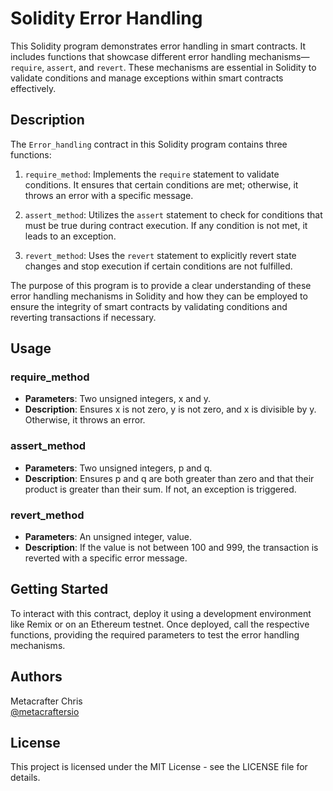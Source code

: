 # Solidity Error Handling

This Solidity program demonstrates error handling in smart contracts. It includes functions that showcase different error handling mechanisms—`require`, `assert`, and `revert`. These mechanisms are essential in Solidity to validate conditions and manage exceptions within smart contracts effectively.

## Description

The `Error_handling` contract in this Solidity program contains three functions:

1. `require_method`: Implements the `require` statement to validate conditions. It ensures that certain conditions are met; otherwise, it throws an error with a specific message.

2. `assert_method`: Utilizes the `assert` statement to check for conditions that must be true during contract execution. If any condition is not met, it leads to an exception.

3. `revert_method`: Uses the `revert` statement to explicitly revert state changes and stop execution if certain conditions are not fulfilled.

The purpose of this program is to provide a clear understanding of these error handling mechanisms in Solidity and how they can be employed to ensure the integrity of smart contracts by validating conditions and reverting transactions if necessary.

## Usage

### require_method
- **Parameters**: Two unsigned integers, x and y.
- **Description**: Ensures x is not zero, y is not zero, and x is divisible by y. Otherwise, it throws an error.

### assert_method
- **Parameters**: Two unsigned integers, p and q.
- **Description**: Ensures p and q are both greater than zero and that their product is greater than their sum. If not, an exception is triggered.

### revert_method
- **Parameters**: An unsigned integer, value.
- **Description**: If the value is not between 100 and 999, the transaction is reverted with a specific error message.

## Getting Started

To interact with this contract, deploy it using a development environment like Remix or on an Ethereum testnet. Once deployed, call the respective functions, providing the required parameters to test the error handling mechanisms.

## Authors

Metacrafter Chris  
[@metacraftersio](https://twitter.com/metacraftersio)

## License

This project is licensed under the MIT License - see the LICENSE file for details.
